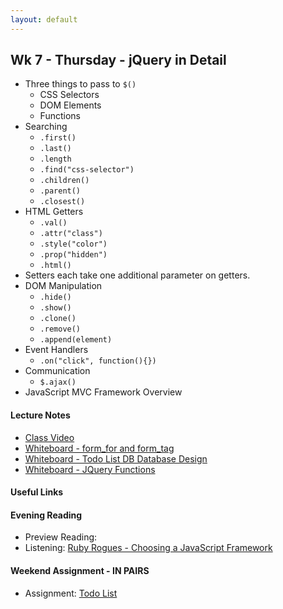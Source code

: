 ```yaml
---
layout: default
---
```


## Wk 7 - Thursday - jQuery in Detail

* Three things to pass to `$()`
  * CSS Selectors
  * DOM Elements
  * Functions
* Searching
  * `.first()`
  * `.last()`
  * `.length`
  * `.find("css-selector")`
  * `.children()`
  * `.parent()`
  * `.closest()`
* HTML Getters
  * `.val()`
  * `.attr("class")`
  * `.style("color")`
  * `.prop("hidden")`
  * `.html()`
* Setters each take one additional parameter on getters.
* DOM Manipulation
  * `.hide()`
  * `.show()`
  * `.clone()`
  * `.remove()`
  * `.append(element)`
* Event Handlers
  * `.on("click", function(){})`
* Communication
  * `$.ajax()`
* JavaScript MVC Framework Overview

#### Lecture Notes

* [Class Video]()
* [Whiteboard - form_for and form_tag](http://tiyd-rails.s3.amazonaws.com/pictures/uploaded_files/000/000/061/original/form_tag_vs_for.jpg?1446060756)
* [Whiteboard - Todo List DB Database Design](http://tiyd-rails.s3.amazonaws.com/pictures/uploaded_files/000/000/060/original/todo_list_db_design.jpg?1446060347)
* [Whiteboard - JQuery Functions](http://tiyd-rails.s3.amazonaws.com/pictures/uploaded_files/000/000/063/original/jquery_functions.jpg?1446061467)

#### Useful Links


#### Evening Reading

* Preview Reading:
* Listening: [Ruby Rogues - Choosing a JavaScript Framework](https://devchat.tv/ruby-rogues/189-rr-choosing-a-javascript-mvc-framework-with-craig-mckeachie-)


#### Weekend Assignment - IN PAIRS

* Assignment: [Todo List](https://github.com/tiyd-rails-2016-01/todo_app)
<!-- * Feedback: [Todo List Feedback](feedback) -->

